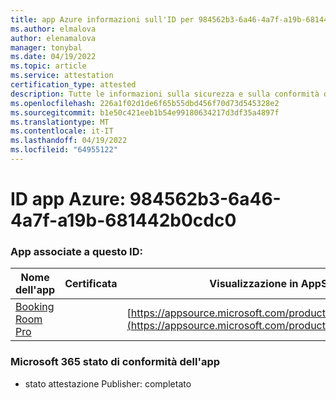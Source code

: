 ```yaml
---
title: app Azure informazioni sull'ID per 984562b3-6a46-4a7f-a19b-681442b0cdc0
ms.author: elmalova
author: elenamalova
manager: tonybal
ms.date: 04/19/2022
ms.topic: article
ms.service: attestation
certification_type: attested
description: Tutte le informazioni sulla sicurezza e sulla conformità disponibili per 984562b3-6a46-4a7f-a19b-681442b0cdc0.
ms.openlocfilehash: 226a1f02d1de6f65b55dbd456f70d73d545328e2
ms.sourcegitcommit: b1e50c421eeb1b54e99180634217d3df35a4897f
ms.translationtype: MT
ms.contentlocale: it-IT
ms.lasthandoff: 04/19/2022
ms.locfileid: "64955122"
---
```

# <a name="azure-app-id-984562b3-6a46-4a7f-a19b-681442b0cdc0"></a>ID app Azure: 984562b3-6a46-4a7f-a19b-681442b0cdc0


### <a name="apps-associated-with-this-id"></a>App associate a questo ID:
| **Nome dell'app** | **Certificata** | **Visualizzazione in AppSource** |
|--------------|---------------|-----------------------|
| [Booking Room Pro](../forward/WA200003337.md) |  | [https://appsource.microsoft.com/product/office/WA200003337](https://appsource.microsoft.com/product/office/WA200003337) |

### <a name="microsoft-365-app-compliance-status"></a>Microsoft 365 stato di conformità dell'app
- stato attestazione Publisher: completato
